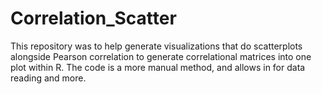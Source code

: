 # Correlation_Scatter

This repository was to help generate visualizations that do scatterplots alongside Pearson correlation to generate correlational matrices into one plot within R. 
The code is a more manual method, and allows in for data reading and more. 
